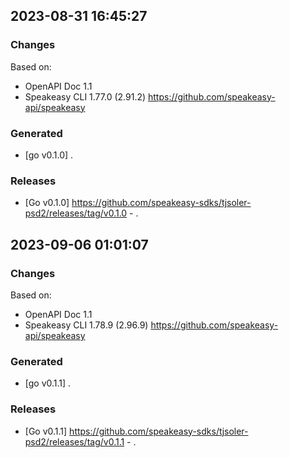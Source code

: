 

## 2023-08-31 16:45:27
### Changes
Based on:
- OpenAPI Doc 1.1 
- Speakeasy CLI 1.77.0 (2.91.2) https://github.com/speakeasy-api/speakeasy
### Generated
- [go v0.1.0] .
### Releases
- [Go v0.1.0] https://github.com/speakeasy-sdks/tjsoler-psd2/releases/tag/v0.1.0 - .

## 2023-09-06 01:01:07
### Changes
Based on:
- OpenAPI Doc 1.1 
- Speakeasy CLI 1.78.9 (2.96.9) https://github.com/speakeasy-api/speakeasy
### Generated
- [go v0.1.1] .
### Releases
- [Go v0.1.1] https://github.com/speakeasy-sdks/tjsoler-psd2/releases/tag/v0.1.1 - .